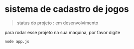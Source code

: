 # sistema de cadastro de jogos

>status do projeto : em desenvolvimento

para rodar esse projeto na sua maquina, por favor digite

```
node app.js
```
